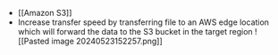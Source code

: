 - [[Amazon S3]]
- Increase transfer speed by transferring file to an AWS edge location which will forward the data to the S3 bucket in the target region
![[Pasted image 20240523152257.png]]

